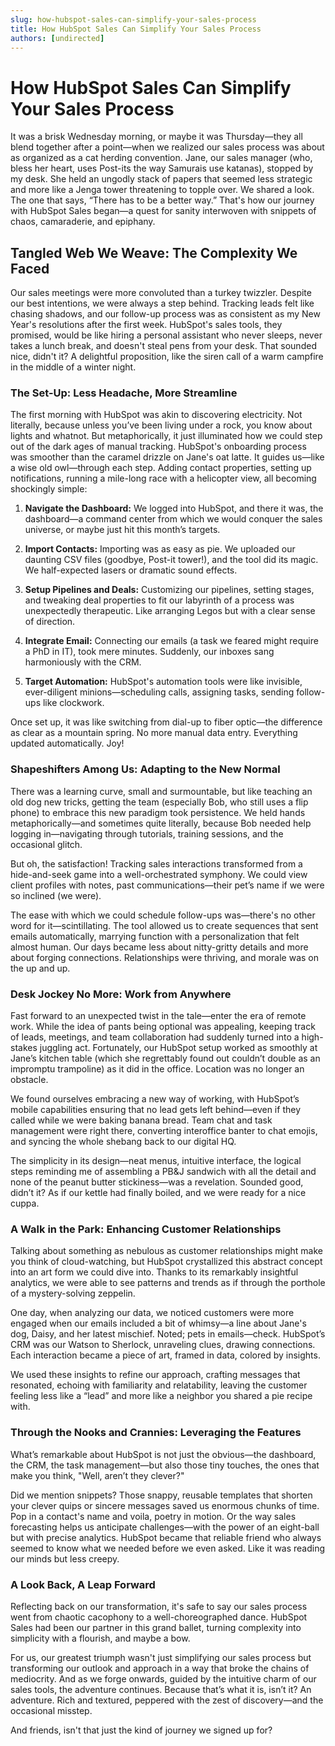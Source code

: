 ```yaml
---
slug: how-hubspot-sales-can-simplify-your-sales-process
title: How HubSpot Sales Can Simplify Your Sales Process
authors: [undirected]
---
```


# How HubSpot Sales Can Simplify Your Sales Process

It was a brisk Wednesday morning, or maybe it was Thursday—they all blend together after a point—when we realized our sales process was about as organized as a cat herding convention. Jane, our sales manager (who, bless her heart, uses Post-its the way Samurais use katanas), stopped by my desk. She held an ungodly stack of papers that seemed less strategic and more like a Jenga tower threatening to topple over. We shared a look. The one that says, “There has to be a better way.” That's how our journey with HubSpot Sales began—a quest for sanity interwoven with snippets of chaos, camaraderie, and epiphany.

## Tangled Web We Weave: The Complexity We Faced

Our sales meetings were more convoluted than a turkey twizzler. Despite our best intentions, we were always a step behind. Tracking leads felt like chasing shadows, and our follow-up process was as consistent as my New Year's resolutions after the first week. HubSpot's sales tools, they promised, would be like hiring a personal assistant who never sleeps, never takes a lunch break, and doesn't steal pens from your desk. That sounded nice, didn't it? A delightful proposition, like the siren call of a warm campfire in the middle of a winter night.

### The Set-Up: Less Headache, More Streamline

The first morning with HubSpot was akin to discovering electricity. Not literally, because unless you’ve been living under a rock, you know about lights and whatnot. But metaphorically, it just illuminated how we could step out of the dark ages of manual tracking. HubSpot's onboarding process was smoother than the caramel drizzle on Jane's oat latte. It guides us—like a wise old owl—through each step. Adding contact properties, setting up notifications, running a mile-long race with a helicopter view, all becoming shockingly simple: 

1. **Navigate the Dashboard:** We logged into HubSpot, and there it was, the dashboard—a command center from which we would conquer the sales universe, or maybe just hit this month’s targets.
   
2. **Import Contacts:** Importing was as easy as pie. We uploaded our daunting CSV files (goodbye, Post-it tower!), and the tool did its magic. We half-expected lasers or dramatic sound effects.

3. **Setup Pipelines and Deals:** Customizing our pipelines, setting stages, and tweaking deal properties to fit our labyrinth of a process was unexpectedly therapeutic. Like arranging Legos but with a clear sense of direction.

4. **Integrate Email:** Connecting our emails (a task we feared might require a PhD in IT), took mere minutes. Suddenly, our inboxes sang harmoniously with the CRM.

5. **Target Automation:** HubSpot's automation tools were like invisible, ever-diligent minions—scheduling calls, assigning tasks, sending follow-ups like clockwork.

Once set up, it was like switching from dial-up to fiber optic—the difference as clear as a mountain spring. No more manual data entry. Everything updated automatically. Joy!

### Shapeshifters Among Us: Adapting to the New Normal

There was a learning curve, small and surmountable, but like teaching an old dog new tricks, getting the team (especially Bob, who still uses a flip phone) to embrace this new paradigm took persistence. We held hands metaphorically—and sometimes quite literally, because Bob needed help logging in—navigating through tutorials, training sessions, and the occasional glitch.

But oh, the satisfaction! Tracking sales interactions transformed from a hide-and-seek game into a well-orchestrated symphony. We could view client profiles with notes, past communications—their pet’s name if we were so inclined (we were).

The ease with which we could schedule follow-ups was—there's no other word for it—scintillating. The tool allowed us to create sequences that sent emails automatically, marrying function with a personalization that felt almost human. Our days became less about nitty-gritty details and more about forging connections. Relationships were thriving, and morale was on the up and up.

### Desk Jockey No More: Work from Anywhere

Fast forward to an unexpected twist in the tale—enter the era of remote work. While the idea of pants being optional was appealing, keeping track of leads, meetings, and team collaboration had suddenly turned into a high-stakes juggling act. Fortunately, our HubSpot setup worked as smoothly at Jane’s kitchen table (which she regrettably found out couldn’t double as an impromptu trampoline) as it did in the office. Location was no longer an obstacle.

We found ourselves embracing a new way of working, with HubSpot’s mobile capabilities ensuring that no lead gets left behind—even if they called while we were baking banana bread. Team chat and task management were right there, converting interoffice banter to chat emojis, and syncing the whole shebang back to our digital HQ. 

The simplicity in its design—neat menus, intuitive interface, the logical steps reminding me of assembling a PB&J sandwich with all the detail and none of the peanut butter stickiness—was a revelation. Sounded good, didn’t it? As if our kettle had finally boiled, and we were ready for a nice cuppa.

### A Walk in the Park: Enhancing Customer Relationships

Talking about something as nebulous as customer relationships might make you think of cloud-watching, but HubSpot crystallized this abstract concept into an art form we could dive into. Thanks to its remarkably insightful analytics, we were able to see patterns and trends as if through the porthole of a mystery-solving zeppelin.

One day, when analyzing our data, we noticed customers were more engaged when our emails included a bit of whimsy—a line about Jane's dog, Daisy, and her latest mischief. Noted; pets in emails—check. HubSpot’s CRM was our Watson to Sherlock, unraveling clues, drawing connections. Each interaction became a piece of art, framed in data, colored by insights.

We used these insights to refine our approach, crafting messages that resonated, echoing with familiarity and relatability, leaving the customer feeling less like a “lead” and more like a neighbor you shared a pie recipe with.

### Through the Nooks and Crannies: Leveraging the Features

What’s remarkable about HubSpot is not just the obvious—the dashboard, the CRM, the task management—but also those tiny touches, the ones that make you think, "Well, aren’t they clever?" 

Did we mention snippets? Those snappy, reusable templates that shorten your clever quips or sincere messages saved us enormous chunks of time. Pop in a contact's name and voila, poetry in motion. Or the way sales forecasting helps us anticipate challenges—with the power of an eight-ball but with precise analytics. HubSpot became that reliable friend who always seemed to know what we needed before we even asked. Like it was reading our minds but less creepy.

### A Look Back, A Leap Forward

Reflecting back on our transformation, it's safe to say our sales process went from chaotic cacophony to a well-choreographed dance. HubSpot Sales had been our partner in this grand ballet, turning complexity into simplicity with a flourish, and maybe a bow.

For us, our greatest triumph wasn't just simplifying our sales process but transforming our outlook and approach in a way that broke the chains of mediocrity. And as we forge onwards, guided by the intuitive charm of our sales tools, the adventure continues. Because that’s what it is, isn’t it? An adventure. Rich and textured, peppered with the zest of discovery—and the occasional misstep.

And friends, isn't that just the kind of journey we signed up for?